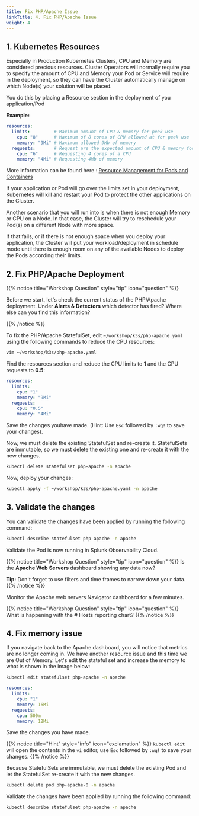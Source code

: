 ```yaml
---
title: Fix PHP/Apache Issue
linkTitle: 4. Fix PHP/Apache Issue
weight: 4
---
```

## 1. Kubernetes Resources

Especially in Production Kubernetes Clusters, CPU and Memory are considered precious resources.  Cluster Operators will normally require you to specify the amount of CPU and Memory your Pod or Service will require in the deployment, so they can have the Cluster automatically manage on which Node(s) your solution will be placed.

You do this by placing a Resource section in the deployment of you application/Pod

**Example:**

``` yaml
resources:
  limits:         # Maximum amount of CPU & memory for peek use
    cpu: "8"      # Maximum of 8 cores of CPU allowed at for peek use
    memory: "9Mi" # Maximum allowed 9Mb of memory
  requests:       # Request are the expected amount of CPU & memory for normal use
    cpu: "6"      # Requesting 4 cores of a CPU
    memory: "4Mi" # Requesting 4Mb of memory
```

More information can be found here : [Resource Management for Pods and Containers](https://kubernetes.io/docs/concepts/configuration/manage-resources-containers/)

If your application or Pod will go over the limits set in your deployment, Kubernetes will kill and restart your Pod to protect the other applications on the Cluster.

Another scenario that you will run into is when there is not enough Memory or CPU on a Node. In that case, the Cluster will try to reschedule your Pod(s) on a different Node with more space.

If that fails, or if there is not enough space when you deploy your application, the Cluster will put your workload/deployment in schedule mode until there is enough room on any of the available Nodes to deploy the Pods according their limits.

## 2. Fix PHP/Apache Deployment

{{% notice title="Workshop Question" style="tip" icon="question" %}}

Before we start, let's check the current status of the PHP/Apache deployment. Under **Alerts & Detectors** which detector has fired? Where else can you find this information?

{{% /notice %}}

To fix the PHP/Apache StatefulSet, edit `~/workshop/k3s/php-apache.yaml` using the following commands to reduce the CPU resources:

``` bash
vim ~/workshop/k3s/php-apache.yaml
```

Find the resources section and reduce the CPU limits to **1** and the CPU requests to **0.5**:

``` yaml
resources:
  limits:
    cpu: "1"
    memory: "9Mi"
  requests:
    cpu: "0.5"
    memory: "4Mi"
```

Save the changes youhave made. (Hint: Use `Esc` followed by `:wq!` to save your changes).

Now, we must delete the existing StatefulSet and re-create it. StatefulSets are immutable, so we must delete the existing one and re-create it with the new changes.

``` bash
kubectl delete statefulset php-apache -n apache
```

Now, deploy your changes:

``` bash
kubectl apply -f ~/workshop/k3s/php-apache.yaml -n apache
```

## 3. Validate the changes

You can validate the changes have been applied by running the following command:

``` bash
kubectl describe statefulset php-apache -n apache
```

Validate the Pod is now running in Splunk Observability Cloud.

{{% notice title="Workshop Question" style="tip" icon="question" %}}
Is the **Apache Web Servers** dashboard showing any data now?

**Tip:** Don't forget to use filters and time frames to narrow down your data.
{{% /notice %}}

Monitor the Apache web servers Navigator dashboard for a few minutes.

{{% notice title="Workshop Question" style="tip" icon="question" %}}
What is happening with the # Hosts reporting chart?
{{% /notice %}}

## 4. Fix memory issue

If you navigate back to the Apache dashboard, you will notice that metrics are no longer coming in. We have another resource issue and this time we are Out of Memory. Let's edit the stateful set and increase the memory to what is shown in the image below:

``` bash
kubectl edit statefulset php-apache -n apache
```

``` yaml
resources:
  limits:
    cpu: "1"
    memory: 16Mi
  requests:
    cpu: 500m
    memory: 12Mi
```

Save the changes you have made.

{{% notice title="Hint" style="info" icon="exclamation" %}}
`kubectl edit` will open the contents in the `vi` editor, use `Esc` followed by `:wq!` to save your changes.
{{% /notice %}}

Because StatefulSets are immutable, we must delete the existing Pod and let the StatefulSet re-create it with the new changes.

``` bash
kubectl delete pod php-apache-0 -n apache
```

Validate the changes have been applied by running the following command:

``` bash
kubectl describe statefulset php-apache -n apache
```
